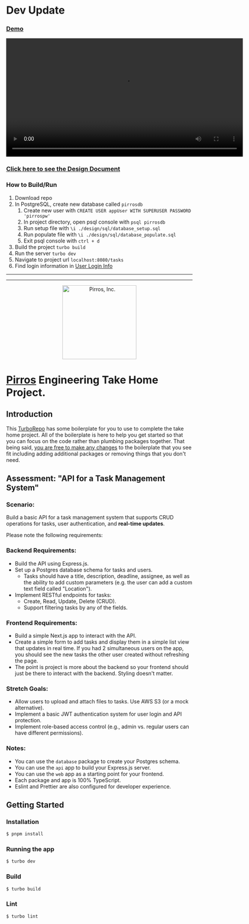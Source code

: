 # Dev Update

### [Demo](./demo.mov)
<video src="demo.mov" controls width="640"></video>

### [Click here to see the Design Document](./design/Pirros%20TaskManagement%20Design.md)

### How to Build/Run
1. Download repo
2. In PostgreSQL, create new database called `pirrosdb`
    1. Create new user with `CREATE USER appUser WITH SUPERUSER PASSWORD 'pirrospw'`
    2. In project directory, open psql console with `psql pirrosdb`
    3. Run setup file with `\i ./design/sql/database_setup.sql`
    4. Run populate file with `\i ./design/sql/database_populate.sql`
    5. Exit psql console with `ctrl + d`
3. Build the project `turbo build`
4. Run the server `turbo dev`
5. Navigate to project url `localhost:8080/tasks`
6. Find login information in [User Login Info](./design/sql/database_populate.sql)

------
------

<p align="center">
  <a href="https://pirros.com" target="blank"><img src="https://uploads-ssl.webflow.com/63e69607c67db349b0dc92e9/63fe71e9519e3f857b72dc38_logo-black.png" width="200" alt="Pirros, Inc." /></a>
</p>

# [Pirros](https://pirros.com) Engineering Take Home Project.

## Introduction

This [TurboRepo](https://turbo.build/repo) has some boilerplate for you to use to complete the take home project. All of the boilerplate is here to help you get started so that you can focus on the code rather than plumbing packages together. That being said, <u>you are free to make any changes</u> to the boilerplate that you see fit including adding additional packages or removing things that you don't need.

## Assessment: "API for a Task Management System"

### Scenario:

Build a basic API for a task management system that supports CRUD operations for tasks, user authentication, and **real-time updates**.

Please note the following requirements:

### Backend Requirements:

- Build the API using Express.js.
- Set up a Postgres database schema for tasks and users.
  - Tasks should have a title, description, deadline, assignee, as well as the ability to add custom parameters (e.g. the user can add a custom text field called "Location").
- Implement RESTful endpoints for tasks:
  - Create, Read, Update, Delete (CRUD).
  - Support filtering tasks by any of the fields.

### Frontend Requirements:

- Build a simple Next.js app to interact with the API.
- Create a simple form to add tasks and display them in a simple list view that updates in real time. If you had 2 simultaneous users on the app, you should see the new tasks the other user created without refreshing the page.
- The point is project is more about the backend so your frontend should just be there to interact with the backend. Styling doesn't matter.

### Stretch Goals:

- Allow users to upload and attach files to tasks. Use AWS S3 (or a mock alternative).
- Implement a basic JWT authentication system for user login and API protection.
- Implement role-based access control (e.g., admin vs. regular users can have different permissions).

### Notes:

- You can use the `database` package to create your Postgres schema.
- You can use the `api` app to build your Express.js server.
- You can use the `web` app as a starting point for your frontend.
- Each package and app is 100% TypeScript.
- Eslint and Prettier are also configured for developer experience.

## Getting Started

### Installation

```bash
$ pnpm install
```

### Running the app

```bash
$ turbo dev
```

### Build

```bash
$ turbo build
```

### Lint

```bash
$ turbo lint
```
